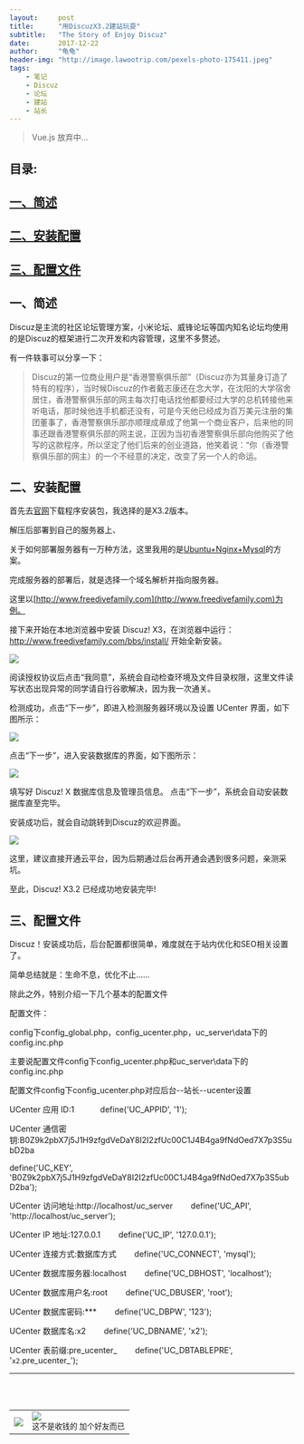 ```yaml
---
layout:     post
title:      "用DiscuzX3.2建站玩耍"
subtitle:   "The Story of Enjoy Discuz"
date:       2017-12-22
author:     "龟龟"
header-img: "http://image.lawootrip.com/pexels-photo-175411.jpeg"
tags:
    - 笔记
    - Discuz
    - 论坛
    - 建站
    - 站长
---
```


>Vue.js 放弃中...



## **目录:**

## [一、简述](#0)

## [二、安装配置](#1)

## [三、配置文件](#2)


<p id="0"></p>

## 一、简述


Discuz是主流的社区论坛管理方案，小米论坛、威锋论坛等国内知名论坛均使用的是Discuz的框架进行二次开发和内容管理，这里不多赘述。

有一件轶事可以分享一下：

>Discuz的第一位商业用户是“香港警察俱乐部”（Discuz亦为其量身订造了特有的程序），当时候Discuz的作者戴志康还在念大学，在沈阳的大学宿舍居住，香港警察俱乐部的网主每次打电话找他都要经过大学的总机转接他来听电话，那时候他连手机都还没有，可是今天他已经成为百万美元注册的集团董事了，香港警察俱乐部亦顺理成章成了他第一个商业客户，后来他的同事还跟香港警察俱乐部的网主说，正因为当初香港警察俱乐部向他购买了他写的这款程序，所以坚定了他们后来的创业道路，他笑着说：“你（香港警察俱乐部的网主）的一个不经意的决定，改变了另一个人的命运。

<p id="1"></p>

## 二、安装配置


首先去[官网](http://www.discuz.net/forum-10-1.html)下载程序安装包，我选择的是X3.2版本。

解压后部署到自己的服务器上、

关于如何部署服务器有一万种方法，这里我用的是[Ubuntu+Nginx+Mysql](https://blog.izgq.net/archives/763/)的方案。

完成服务器的部署后，就是选择一个域名解析并指向服务器。

这里以[http://www.freedivefamily.com](http://www.freedivefamily.com)为例。

接下来开始在本地浏览器中安装 Discuz! X3，在浏览器中运行： http://www.freedivefamily.com/bbs/install/ 开始全新安装。


![](http://www.discuz.net/data/attachment/forum/201304/28/133039m7f83jye3fsqgf0q.gif.thumb.jpg)

阅读授权协议后点击“我同意”，系统会自动检查环境及文件目录权限，这里文件读写状态出现异常的同学请自行谷歌解决，因为我一次通关。

检测成功，点击“下一步”，即进入检测服务器环境以及设置 UCenter 界面，如下图所示：

![](http://www.discuz.net/data/attachment/forum/201304/28/133039wn8cihhf1fk8chnk.gif.thumb.jpg)

点击“下一步”，进入安装数据库的界面，如下图所示：

![](http://www.discuz.net/data/attachment/forum/201304/28/133040b7b3g7z7b7urg2bp.gif.thumb.jpg)

填写好 Discuz! X 数据库信息及管理员信息。
点击“下一步”，系统会自动安装数据库直至完毕。

安装成功后，就会自动跳转到Discuz的欢迎界面。

![](http://www.discuz.net/data/attachment/forum/201304/28/133041r7g9ux7geq557rx7.gif.thumb.jpg)

这里，建议直接开通云平台，因为后期通过后台再开通会遇到很多问题，亲测采坑。

至此，Discuz! X3.2 已经成功地安装完毕!

<p id="2"></p>

## 三、配置文件

Discuz！安装成功后，后台配置都很简单，难度就在于站内优化和SEO相关设置了。

简单总结就是：生命不息，优化不止……

除此之外，特别介绍一下几个基本的配置文件

配置文件：

config下config_global.php，config_ucenter.php，uc_server\data下的config.inc.php

主要说配置文件config下config_ucenter.php和uc_server\data下的config.inc.php

配置文件config下config_ucenter.php对应后台--站长--ucenter设置

UCenter 应用 ID:1 　　　define('UC_APPID', '1');

UCenter 通信密钥:B0Z9k2pbX7j5J1H9zfgdVeDaY8I2I2zfUc00C1J4B4ga9fNdOed7X7p3S5ubD2ba

define('UC_KEY', 'B0Z9k2pbX7j5J1H9zfgdVeDaY8I2I2zfUc00C1J4B4ga9fNdOed7X7p3S5ubD2ba');

UCenter 访问地址:http://localhost/uc_server 　　define('UC_API', 'http://localhost/uc_server');

UCenter IP 地址:127.0.0.1 　　define('UC_IP', '127.0.0.1');

UCenter 连接方式:数据库方式 　　define('UC_CONNECT', 'mysql');

UCenter 数据库服务器:localhost 　　define('UC_DBHOST', 'localhost');

UCenter 数据库用户名:root 　　define('UC_DBUSER', 'root');

UCenter 数据库密码:***　　 define('UC_DBPW', '123');

UCenter 数据库名:x2 　　define('UC_DBNAME', 'x2');

UCenter 表前缀:pre_ucenter_ 　　define('UC_DBTABLEPRE', '`x2`.pre_ucenter_');


----
<br />
<br />
<table>
<tr>
<td>
<img src="http://image.lawootrip.com/0%20%2837%29.gif"> </td>
<td>
<img src="http://image.lawootrip.com/1490924677.png"><div><small class="img-hint">这不是收钱的  加个好友而已</small></div></td>
</tr>
</table>
